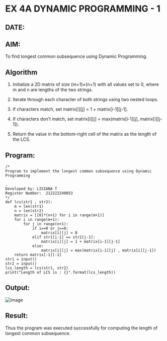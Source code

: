 # EX 4A DYNAMIC PROGRAMMING - 1
## DATE:
## AIM:
To find longest common subsequence using Dynamic Programming.



## Algorithm
1. Initialize a 2D matrix of size (m+1)×(n+1) with all values set to 0, where m and n are lengths of the two strings.

2. Iterate through each character of both strings using two nested loops.

3. If characters match, set matrix[i][j] = 1 + matrix[i-1][j-1].

4. If characters don’t match, set matrix[i][j] = max(matrix[i-1][j], matrix[i][j-1]).

5. Return the value in the bottom-right cell of the matrix as the length of the LCS.
   

## Program:
```
/*
Program to implement the longest common subsequence using Dynamic Programming

.
Developed by: LISIANA T
Register Number:  212222240053
*/
def lcs(str1 , str2):
    m = len(str1)
    n = len(str2)
    matrix = [[0]*(n+1) for i in range(m+1)] 
    for i in range(m+1):
        for j in range(n+1):
            if i==0 or j==0:
                matrix[i][j] = 0
            elif str1[i-1] == str2[j-1]:
                matrix[i][j] = 1 + matrix[i-1][j-1]
            else:
                matrix[i][j] = max(matrix[i-1][j] , matrix[i][j-1])
    return matrix[-1][-1]
str1 = input()
str2 = input()
lcs_length = lcs(str1, str2)
print("Length of LCS is : {}".format(lcs_length))
```

## Output:

![image](https://github.com/user-attachments/assets/22c8e5da-c011-4e60-b619-54b628a1daa5)



## Result:
Thus the program was executed successfully for computing the length of longest common subsequence.
